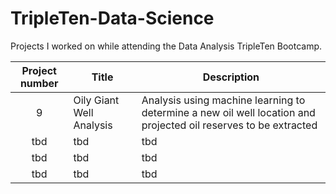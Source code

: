 # TripleTen-Data-Science
Projects I worked on while attending the Data Analysis TripleTen Bootcamp.


| Project number | Title | Description |
| :-----------: | ----------- |----------- |
| 9 | Oily Giant Well Analysis| Analysis using machine learning to determine a new oil well location and projected oil reserves to be extracted |
| tbd | tbd | tbd |
| tbd | tbd | tbd |
| tbd | tbd | tbd |
